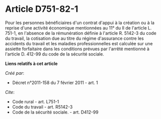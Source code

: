 # Article D751-82-1

Pour les personnes bénéficiaires d'un contrat d'appui à la création ou à la reprise d'une activité économique mentionnées au
11° du II de l'article L. 751-1, en l'absence de la rémunération définie à l'article R. 5142-3 du code du travail, la
cotisation due au titre du régime d'assurance contre les accidents du travail et les maladies professionnelles est calculée
sur une assiette forfaitaire dans les conditions prévues par l'arrêté mentionné à l'article D. 412-99 du code de la sécurité
sociale.

**Liens relatifs à cet article**

_Créé par_:

  - Décret n°2011-158 du 7 février 2011 - art. 1

_Cite_:

  - Code rural - art. L751-1
  - Code du travail - art. R5142-3
  - Code de la sécurité sociale. - art. D412-99
